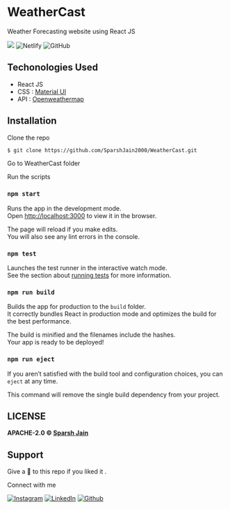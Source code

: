# WeatherCast

Weather Forecasting website using React JS

[![](https://img.shields.io/static/v1?message=Front-end&label=ReactJS&logo=react&color=darkred&style=for-the-badge)](https://reactjs.org/)
![Netlify](https://img.shields.io/netlify/81fb9f9a-3a63-4b63-bd8c-070f0e3dfc95?color=skyblue&logo=netlify&style=for-the-badge)
![GitHub](https://img.shields.io/github/license/SparshJain2000/WeatherCast?color=orange&logo=github&style=for-the-badge)

## Techonologies Used

- React JS
- CSS : [Material UI](https://material-ui.com/)
- API : [Openweathermap](https://openweathermap.org/api)


## Installation

Clone the repo
```bash
$ git clone https://github.com/SparshJain2000/WeatherCast.git
```

Go to WeatherCast folder

Run the  scripts

### `npm start`

Runs the app in the development mode.<br />
Open [http://localhost:3000](http://localhost:3000) to view it in the browser.

The page will reload if you make edits.<br />
You will also see any lint errors in the console.

### `npm test`

Launches the test runner in the interactive watch mode.<br />
See the section about [running tests](https://facebook.github.io/create-react-app/docs/running-tests) for more information.

### `npm run build`

Builds the app for production to the `build` folder.<br />
It correctly bundles React in production mode and optimizes the build for the best performance.

The build is minified and the filenames include the hashes.<br />
Your app is ready to be deployed!

### `npm run eject`

If you aren’t satisfied with the build tool and configuration choices, you can `eject` at any time. 

This command will remove the single build dependency from your project.

## LICENSE
**APACHE-2.0 &copy; [Sparsh Jain](https://github.com/SparshJain2000/blogApp/blob/master/LICENSE)**


## Support
Give a 🌟 to this repo if you liked it .

Connect with me

[![Instagram](https://img.shields.io/static/v1.svg?label=follow&message=@sparsh._jain&color=grey&logo=instagram&style=for-the-badge&logoColor=white&colorA=critical)](https://www.instagram.com/sparsh._jain/) [![LinkedIn](https://img.shields.io/static/v1.svg?label=connect&message=@SparshJain&color=success&logo=linkedin&style=for-the-badge&logoColor=white&colorA=blue)](https://www.linkedin.com/in/sparsh-jain-87379a168/) [![Github](https://img.shields.io/static/v1.svg?label=follow&message=@SparshJain2000&color=grey&logo=github&style=for-the-badge&logoColor=white&colorA=black)](https://www.github.com/SparshJain2000/)